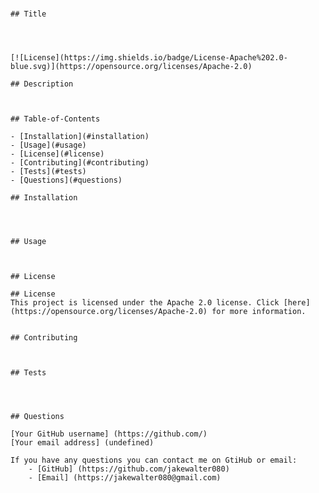 # 

    ## Title

    


    [![License](https://img.shields.io/badge/License-Apache%202.0-blue.svg)](https://opensource.org/licenses/Apache-2.0)

    ## Description

    

    ## Table-of-Contents

    - [Installation](#installation)
    - [Usage](#usage)
    - [License](#license)
    - [Contributing](#contributing)
    - [Tests](#tests)
    - [Questions](#questions)

    ## Installation

    


    ## Usage

    

    ## License

    ## License
    This project is licensed under the Apache 2.0 license. Click [here](https://opensource.org/licenses/Apache-2.0) for more information.


    ## Contributing

    

    ## Tests
    
    
  

    ## Questions

    [Your GitHub username] (https://github.com/)
    [Your email address] (undefined)
    
    If you have any questions you can contact me on GtiHub or email:
        - [GitHub] (https://github.com/jakewalter080)
        - [Email] (https://jakewalter080@gmail.com)

